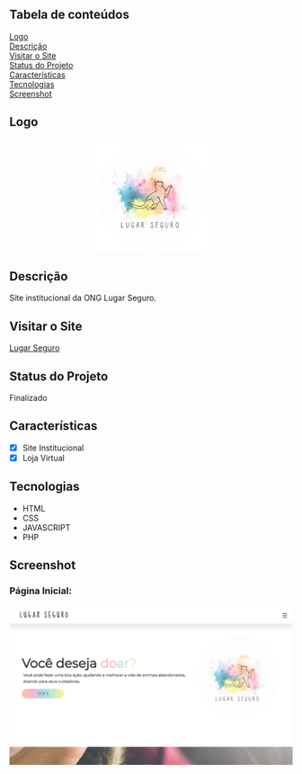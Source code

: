 ## Tabela de conteúdos
<a href="#logo"> Logo </a> <br/>
<a href="#descricao"> Descrição </a> <br/>
<a href="#visitar"> Visitar o Site </a> <br/>
<a href="#status"> Status do Projeto </a> <br/>
<a href="#caracteristicas"> Características </a> <br/>
<a href="#tecnologias"> Tecnologias </a> <br/>
<a href="#screenshot"> Screenshot </a>

<a name="logo"/>

## Logo
<div align="center">
  <img src="./assets/imagens/logo.png" width="200px" heigth="200px"/>
</div>

<a name="descricao"/>

## Descrição
Site institucional da ONG Lugar Seguro.

<a name="visitar"/>

## Visitar o Site
<a target="_blank" rel="noopener noreferrer" href="http://limaprogramming.atwebpages.com/LugarSeguro/"> Lugar Seguro </a>

<a name="status"/>

## Status do Projeto
Finalizado

<a name="caracteristicas"/>

## Características
- [x] Site Institucional
- [x] Loja Virtual 

<a name="tecnologias"/>

## Tecnologias
- HTML
- CSS
- JAVASCRIPT
- PHP

<a name="screenshot"/>

## Screenshot

### Página Inicial:
<img src="./assets/imagens/pagina-inicial.png" width="680px" heigth="328px"/>


